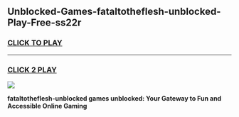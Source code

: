 
## Unblocked-Games-fataltotheflesh-unblocked-Play-Free-ss22r
<h3>
<a href="https://premium76.site?title=fataltotheflesh-unblocked&ref=20M">CLICK TO PLAY</a></h3>
<hr>

<h3>
<a href="https://premium76.site?title=fataltotheflesh-unblocked&ref=20M">CLICK 2 PLAY</a>
  
</h3>

<a href="https://premium76.site?title=fataltotheflesh-unblocked&ref=19M"><img src="https://clearcache.store/games.png"></a>


**fataltotheflesh-unblocked games unblocked: Your Gateway to Fun and Accessible Online Gaming**
